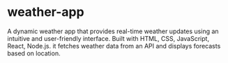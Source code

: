 # weather-app
A dynamic weather app that provides real-time weather updates using an intuitive and user-friendly interface. Built with  HTML, CSS, JavaScript, React, Node.js. it fetches weather data from an API and displays forecasts based on location.
